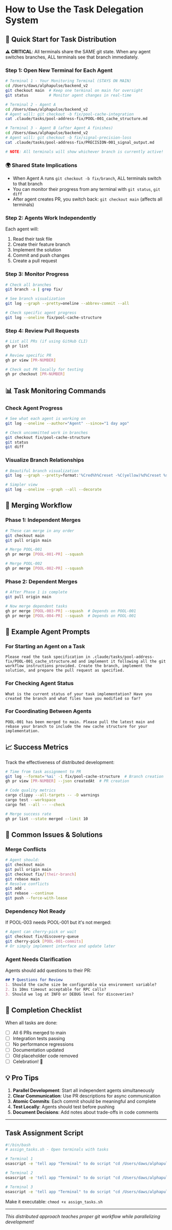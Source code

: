 # How to Use the Task Delegation System

## 🚀 Quick Start for Task Distribution

**⚠️ CRITICAL**: All terminals share the SAME git state. When any agent switches branches, ALL terminals see that branch immediately.

### Step 1: Open New Terminal for Each Agent
```bash
# Terminal 1 - Your Monitoring Terminal (STAYS ON MAIN)
cd /Users/daws/alphapulse/backend_v2
git checkout main  # Keep one terminal on main for oversight
git status         # Monitor agent changes in real-time

# Terminal 2 - Agent A
cd /Users/daws/alphapulse/backend_v2
# Agent will: git checkout -b fix/pool-cache-integration
cat .claude/tasks/pool-address-fix/POOL-001_cache_structure.md

# Terminal 3 - Agent B (after Agent A finishes)
cd /Users/daws/alphapulse/backend_v2
# Agent will: git checkout -b fix/signal-precision-loss
cat .claude/tasks/pool-address-fix/PRECISION-001_signal_output.md

# NOTE: All terminals will show whichever branch is currently active!
```

### 🌍 Shared State Implications
- When Agent A runs `git checkout -b fix/branch`, ALL terminals switch to that branch
- You can monitor their progress from any terminal with `git status`, `git diff`
- After agent creates PR, you switch back: `git checkout main` (affects all terminals)

### Step 2: Agents Work Independently
Each agent will:
1. Read their task file
2. Create their feature branch
3. Implement the solution
4. Commit and push changes
5. Create a pull request

### Step 3: Monitor Progress
```bash
# Check all branches
git branch -a | grep fix/

# See branch visualization
git log --graph --pretty=oneline --abbrev-commit --all

# Check specific agent progress
git log --oneline fix/pool-cache-structure
```

### Step 4: Review Pull Requests
```bash
# List all PRs (if using GitHub CLI)
gh pr list

# Review specific PR
gh pr view [PR-NUMBER]

# Check out PR locally for testing
gh pr checkout [PR-NUMBER]
```

## 📊 Task Monitoring Commands

### Check Agent Progress
```bash
# See what each agent is working on
git log --oneline --author="Agent" --since="1 day ago"

# Check uncommitted work in branches
git checkout fix/pool-cache-structure
git status
git diff
```

### Visualize Branch Relationships
```bash
# Beautiful branch visualization
git log --graph --pretty=format:'%Cred%h%Creset -%C(yellow)%d%Creset %s %Cgreen(%cr) %C(bold blue)<%an>%Creset' --abbrev-commit --all

# Simpler view
git log --oneline --graph --all --decorate
```

## 🔄 Merging Workflow

### Phase 1: Independent Merges
```bash
# These can merge in any order
git checkout main
git pull origin main

# Merge POOL-001
gh pr merge [POOL-001-PR] --squash

# Merge POOL-002
gh pr merge [POOL-002-PR] --squash
```

### Phase 2: Dependent Merges
```bash
# After Phase 1 is complete
git pull origin main

# Now merge dependent tasks
gh pr merge [POOL-003-PR] --squash  # Depends on POOL-001
gh pr merge [POOL-004-PR] --squash  # Depends on POOL-001
```

## 🎯 Example Agent Prompts

### For Starting an Agent on a Task
```
Please read the task specification in .claude/tasks/pool-address-fix/POOL-001_cache_structure.md and implement it following all the git workflow instructions provided. Create the branch, implement the solution, and prepare the pull request as specified.
```

### For Checking Agent Status
```
What is the current status of your task implementation? Have you created the branch and what files have you modified so far?
```

### For Coordinating Between Agents
```
POOL-001 has been merged to main. Please pull the latest main and rebase your branch to include the new cache structure for your implementation.
```

## 📈 Success Metrics

Track the effectiveness of distributed development:

```bash
# Time from task assignment to PR
git log --format='%ai' -1 fix/pool-cache-structure  # Branch creation
gh pr view [PR-NUMBER] --json createdAt  # PR creation

# Code quality metrics
cargo clippy --all-targets -- -D warnings
cargo test --workspace
cargo fmt --all -- --check

# Merge success rate
gh pr list --state merged --limit 10
```

## 🚨 Common Issues & Solutions

### Merge Conflicts
```bash
# Agent should:
git checkout main
git pull origin main
git checkout fix/[their-branch]
git rebase main
# Resolve conflicts
git add .
git rebase --continue
git push --force-with-lease
```

### Dependency Not Ready
If POOL-003 needs POOL-001 but it's not merged:
```bash
# Agent can cherry-pick or wait
git checkout fix/discovery-queue
git cherry-pick [POOL-001-commits]
# Or simply implement interface and update later
```

### Agent Needs Clarification
Agents should add questions to their PR:
```markdown
## ❓ Questions for Review
1. Should the cache size be configurable via environment variable?
2. Is 10ms timeout acceptable for RPC calls?
3. Should we log at INFO or DEBUG level for discoveries?
```

## 🎊 Completion Checklist

When all tasks are done:
- [ ] All 6 PRs merged to main
- [ ] Integration tests passing
- [ ] No performance regressions
- [ ] Documentation updated
- [ ] Old placeholder code removed
- [ ] Celebration! 🎉

## 💡 Pro Tips

1. **Parallel Development**: Start all independent agents simultaneously
2. **Clear Communication**: Use PR descriptions for async communication
3. **Atomic Commits**: Each commit should be meaningful and complete
4. **Test Locally**: Agents should test before pushing
5. **Document Decisions**: Add notes about trade-offs in code comments

---

## Task Assignment Script

```bash
#!/bin/bash
# assign_tasks.sh - Open terminals with tasks

# Terminal 1
osascript -e 'tell app "Terminal" to do script "cd /Users/daws/alphapulse/backend_v2 && echo \"Task: POOL-001 Cache Structure\" && cat .claude/tasks/pool-address-fix/POOL-001_cache_structure.md"'

# Terminal 2
osascript -e 'tell app "Terminal" to do script "cd /Users/daws/alphapulse/backend_v2 && echo \"Task: POOL-002 Event Extraction\" && cat .claude/tasks/pool-address-fix/POOL-002_event_extraction.md"'

# Terminal 3
osascript -e 'tell app "Terminal" to do script "cd /Users/daws/alphapulse/backend_v2 && echo \"Task: POOL-003 Discovery Queue\" && cat .claude/tasks/pool-address-fix/POOL-003_discovery_queue.md"'
```

Make it executable: `chmod +x assign_tasks.sh`

---

*This distributed approach teaches proper git workflow while parallelizing development!*
